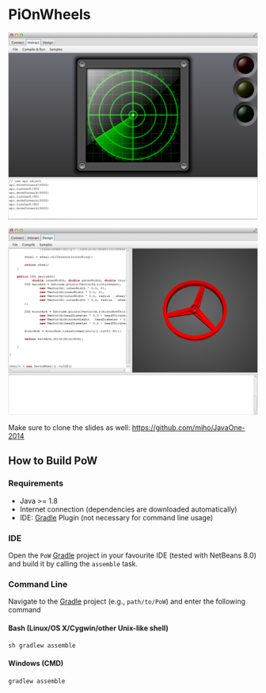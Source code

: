 PiOnWheels
==========

![](/resources/img/pow-01.png)

![](/resources/img/pow-02.png)

Make sure to clone the slides as well: https://github.com/miho/JavaOne-2014

## How to Build PoW

### Requirements

- Java >= 1.8
- Internet connection (dependencies are downloaded automatically)
- IDE: [Gradle](http://www.gradle.org/) Plugin (not necessary for command line usage)

### IDE

Open the `PoW` [Gradle](http://www.gradle.org/) project in your favourite IDE (tested with NetBeans 8.0) and build it
by calling the `assemble` task.

### Command Line

Navigate to the [Gradle](http://www.gradle.org/) project (e.g., `path/to/PoW`) and enter the following command

#### Bash (Linux/OS X/Cygwin/other Unix-like shell)

    sh gradlew assemble
    
#### Windows (CMD)

    gradlew assemble
